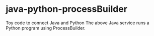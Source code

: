 # java-python-processBuilder
Toy code to connect Java and Python
The above Java service runs a Python program using ProcessBuilder.
